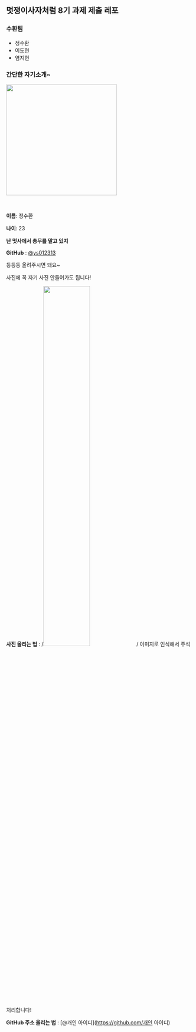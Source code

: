 ## 멋쟁이사자처럼 8기 과제 제출 레포

### 수환팀

* 정수환
* 이도현
* 염지현

### 간단한 자기소개~

<img width="300" src='https://avatars0.githubusercontent.com/u/18108336?s=460&u=b5420c1707804780e788621bdc705c5b36c884ba&v=4'>

&nbsp;

**이름**: 정수환

**나이**: 23

**난 멋사에서 총무를 맡고 있지**

**GitHub** : [@ys012313](https://github.com/ys012313)

등등등 올려주시면 돼요~

사진에 꼭 자기 사진 안들어가도 됩니다!

**사진 올리는 법** : /*<img src='복사한 이미지 주소' width='50%' >*/  이미지로 인식해서 주석처리합니다!

**GitHub 주소 올리는 법** : [@개인 아이디](https://github.com/개인 아이디)


